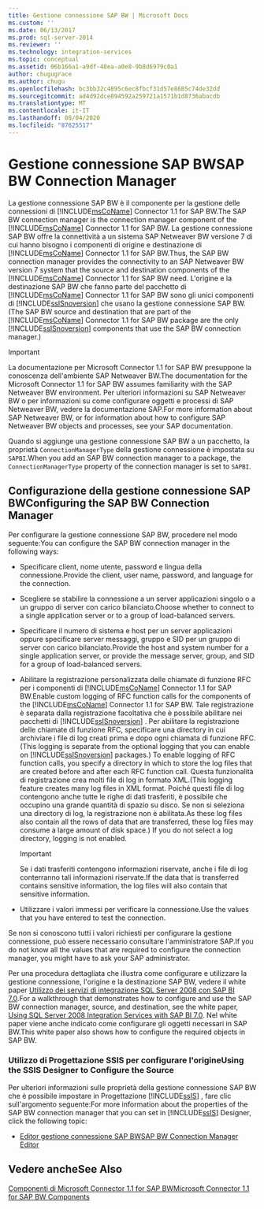 ```yaml
---
title: Gestione connessione SAP BW | Microsoft Docs
ms.custom: ''
ms.date: 06/13/2017
ms.prod: sql-server-2014
ms.reviewer: ''
ms.technology: integration-services
ms.topic: conceptual
ms.assetid: 06b166a1-a9df-48ea-a0e8-9b8d6979c0a1
author: chugugrace
ms.author: chugu
ms.openlocfilehash: bc3bb32c4895c6ec8fbcf31d57e8685c74de32dd
ms.sourcegitcommit: ad4d92dce894592a259721a1571b1d8736abacdb
ms.translationtype: MT
ms.contentlocale: it-IT
ms.lasthandoff: 08/04/2020
ms.locfileid: "87625517"
---
```

# <a name="sap-bw-connection-manager"></a><span data-ttu-id="8f62c-102">Gestione connessione SAP BW</span><span class="sxs-lookup"><span data-stu-id="8f62c-102">SAP BW Connection Manager</span></span>
  <span data-ttu-id="8f62c-103">La gestione connessione SAP BW è il componente per la gestione delle connessioni di [!INCLUDE[msCoName](../../includes/msconame-md.md)] Connector 1.1 for SAP BW.</span><span class="sxs-lookup"><span data-stu-id="8f62c-103">The SAP BW connection manager is the connection manager component of the [!INCLUDE[msCoName](../../includes/msconame-md.md)] Connector 1.1 for SAP BW.</span></span> <span data-ttu-id="8f62c-104">La gestione connessione SAP BW offre la connettività a un sistema SAP Netweaver BW versione 7 di cui hanno bisogno i componenti di origine e destinazione di [!INCLUDE[msCoName](../../includes/msconame-md.md)] Connector 1.1 for SAP BW.</span><span class="sxs-lookup"><span data-stu-id="8f62c-104">Thus, the SAP BW connection manager provides the connectivity to an SAP Netweaver BW version 7 system that the source and destination components of the [!INCLUDE[msCoName](../../includes/msconame-md.md)] Connector 1.1 for SAP BW need.</span></span> <span data-ttu-id="8f62c-105">L'origine e la destinazione SAP BW che fanno parte del pacchetto di [!INCLUDE[msCoName](../../includes/msconame-md.md)] Connector 1.1 for SAP BW sono gli unici componenti di [!INCLUDE[ssISnoversion](../../includes/ssisnoversion-md.md)] che usano la gestione connessione SAP BW.</span><span class="sxs-lookup"><span data-stu-id="8f62c-105">(The SAP BW source and destination that are part of the [!INCLUDE[msCoName](../../includes/msconame-md.md)] Connector 1.1 for SAP BW package are the only [!INCLUDE[ssISnoversion](../../includes/ssisnoversion-md.md)] components that use the SAP BW connection manager.)</span></span>  
  
> [!IMPORTANT]  
>  <span data-ttu-id="8f62c-106">La documentazione per Microsoft Connector 1.1 for SAP BW presuppone la conoscenza dell'ambiente SAP Netweaver BW.</span><span class="sxs-lookup"><span data-stu-id="8f62c-106">The documentation for the Microsoft Connector 1.1 for SAP BW assumes familiarity with the SAP Netweaver BW environment.</span></span> <span data-ttu-id="8f62c-107">Per ulteriori informazioni su SAP Netweaver BW o per informazioni su come configurare oggetti e processi di SAP Netweaver BW, vedere la documentazione SAP.</span><span class="sxs-lookup"><span data-stu-id="8f62c-107">For more information about SAP Netweaver BW, or for information about how to configure SAP Netweaver BW objects and processes, see your SAP documentation.</span></span>  
  
 <span data-ttu-id="8f62c-108">Quando si aggiunge una gestione connessione SAP BW a un pacchetto, la proprietà `ConnectionManagerType` della gestione connessione è impostata su `SAPBI`.</span><span class="sxs-lookup"><span data-stu-id="8f62c-108">When you add an SAP BW connection manager to a package, the `ConnectionManagerType` property of the connection manager is set to `SAPBI`.</span></span>  
  
## <a name="configuring-the-sap-bw-connection-manager"></a><span data-ttu-id="8f62c-109">Configurazione della gestione connessione SAP BW</span><span class="sxs-lookup"><span data-stu-id="8f62c-109">Configuring the SAP BW Connection Manager</span></span>  
 <span data-ttu-id="8f62c-110">Per configurare la gestione connessione SAP BW, procedere nel modo seguente:</span><span class="sxs-lookup"><span data-stu-id="8f62c-110">You can configure the SAP BW connection manager in the following ways:</span></span>  
  
-   <span data-ttu-id="8f62c-111">Specificare client, nome utente, password e lingua della connessione.</span><span class="sxs-lookup"><span data-stu-id="8f62c-111">Provide the client, user name, password, and language for the connection.</span></span>  
  
-   <span data-ttu-id="8f62c-112">Scegliere se stabilire la connessione a un server applicazioni singolo o a un gruppo di server con carico bilanciato.</span><span class="sxs-lookup"><span data-stu-id="8f62c-112">Choose whether to connect to a single application server or to a group of load-balanced servers.</span></span>  
  
-   <span data-ttu-id="8f62c-113">Specificare il numero di sistema e host per un server applicazioni oppure specificare server messaggi, gruppo e SID per un gruppo di server con carico bilanciato.</span><span class="sxs-lookup"><span data-stu-id="8f62c-113">Provide the host and system number for a single application server, or provide the message server, group, and SID for a group of load-balanced servers.</span></span>  
  
-   <span data-ttu-id="8f62c-114">Abilitare la registrazione personalizzata delle chiamate di funzione RFC per i componenti di [!INCLUDE[msCoName](../../includes/msconame-md.md)] Connector 1.1 for SAP BW.</span><span class="sxs-lookup"><span data-stu-id="8f62c-114">Enable custom logging of RFC function calls for the components of the [!INCLUDE[msCoName](../../includes/msconame-md.md)] Connector 1.1 for SAP BW.</span></span> <span data-ttu-id="8f62c-115">Tale registrazione è separata dalla registrazione facoltativa che è possibile abilitare nei pacchetti di [!INCLUDE[ssISnoversion](../../includes/ssisnoversion-md.md)] . Per abilitare la registrazione delle chiamate di funzione RFC, specificare una directory in cui archiviare i file di log creati prima e dopo ogni chiamata di funzione RFC.</span><span class="sxs-lookup"><span data-stu-id="8f62c-115">(This logging is separate from the optional logging that you can enable on [!INCLUDE[ssISnoversion](../../includes/ssisnoversion-md.md)] packages.) To enable logging of RFC function calls, you specify a directory in which to store the log files that are created before and after each RFC function call.</span></span> <span data-ttu-id="8f62c-116">Questa funzionalità di registrazione crea molti file di log in formato XML.</span><span class="sxs-lookup"><span data-stu-id="8f62c-116">(This logging feature creates many log files in XML format.</span></span> <span data-ttu-id="8f62c-117">Poiché questi file di log contengono anche tutte le righe di dati trasferiti, è possibile che occupino una grande quantità di spazio su disco. Se non si seleziona una directory di log, la registrazione non è abilitata.</span><span class="sxs-lookup"><span data-stu-id="8f62c-117">As these log files also contain all the rows of data that are transferred, these log files may consume a large amount of disk space.) If you do not select a log directory, logging is not enabled.</span></span>  
  
    > [!IMPORTANT]  
    >  <span data-ttu-id="8f62c-118">Se i dati trasferiti contengono informazioni riservate, anche i file di log conterranno tali informazioni riservate.</span><span class="sxs-lookup"><span data-stu-id="8f62c-118">If the data that is transferred contains sensitive information, the log files will also contain that sensitive information.</span></span>  
  
-   <span data-ttu-id="8f62c-119">Utilizzare i valori immessi per verificare la connessione.</span><span class="sxs-lookup"><span data-stu-id="8f62c-119">Use the values that you have entered to test the connection.</span></span>  
  
 <span data-ttu-id="8f62c-120">Se non si conoscono tutti i valori richiesti per configurare la gestione connessione, può essere necessario consultare l'amministratore SAP.</span><span class="sxs-lookup"><span data-stu-id="8f62c-120">If you do not know all the values that are required to configure the connection manager, you might have to ask your SAP administrator.</span></span>  
  
 <span data-ttu-id="8f62c-121">Per una procedura dettagliata che illustra come configurare e utilizzare la gestione connessione, l'origine e la destinazione SAP BW, vedere il white paper [Utilizzo dei servizi di integrazione SQL Server 2008 con SAP BI 7.0](https://go.microsoft.com/fwlink/?LinkID=137090).</span><span class="sxs-lookup"><span data-stu-id="8f62c-121">For a walkthrough that demonstrates how to configure and use the SAP BW connection manager, source, and destination, see the white paper, [Using SQL Server 2008 Integration Services with SAP BI 7.0](https://go.microsoft.com/fwlink/?LinkID=137090).</span></span> <span data-ttu-id="8f62c-122">Nel white paper viene anche indicato come configurare gli oggetti necessari in SAP BW.</span><span class="sxs-lookup"><span data-stu-id="8f62c-122">This white paper also shows how to configure the required objects in SAP BW.</span></span>  
  
### <a name="using-the-ssis-designer-to-configure-the-source"></a><span data-ttu-id="8f62c-123">Utilizzo di Progettazione SSIS per configurare l'origine</span><span class="sxs-lookup"><span data-stu-id="8f62c-123">Using the SSIS Designer to Configure the Source</span></span>  
 <span data-ttu-id="8f62c-124">Per ulteriori informazioni sulle proprietà della gestione connessione SAP BW che è possibile impostare in Progettazione [!INCLUDE[ssIS](../../includes/ssis-md.md)] , fare clic sull'argomento seguente:</span><span class="sxs-lookup"><span data-stu-id="8f62c-124">For more information about the properties of the SAP BW connection manager that you can set in [!INCLUDE[ssIS](../../includes/ssis-md.md)] Designer, click the following topic:</span></span>  
  
-   [<span data-ttu-id="8f62c-125">Editor gestione connessione SAP BW</span><span class="sxs-lookup"><span data-stu-id="8f62c-125">SAP BW Connection Manager Editor</span></span>](../sap-bw-connection-manager-editor.md)  
  
## <a name="see-also"></a><span data-ttu-id="8f62c-126">Vedere anche</span><span class="sxs-lookup"><span data-stu-id="8f62c-126">See Also</span></span>  
 [<span data-ttu-id="8f62c-127">Componenti di Microsoft Connector 1.1 for SAP BW</span><span class="sxs-lookup"><span data-stu-id="8f62c-127">Microsoft Connector 1.1 for SAP BW Components</span></span>](../microsoft-connector-for-sap-bw-components.md)  
  
  
